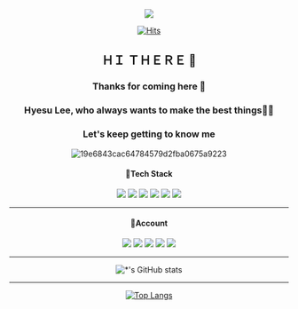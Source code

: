 <div align="center">

<img src="https://capsule-render.vercel.app/api?type=Waving&color=timeGradient&height=150&section=header&text=Thanks for%20Coming&fontSize=60" />
  
[![Hits](https://hits.seeyoufarm.com/api/count/incr/badge.svg?url=https%3A%2F%2Fgithub.com%2Fhongsik-lee%2Fhongsik-lee&count_bg=%2379C83D&title_bg=%23555555&icon=probot.svg&icon_color=%23E7E7E7&title=hits&edge_flat=false)](https://hits.seeyoufarm.com)
  
## ＨＩ ＴＨＥＲＥ 👻

### Thanks for coming here 💌 
### Hyesu Lee, who always wants to make the best things🎄🎁
### Let's keep getting to know me 

![19e6843cac64784579d2fba0675a9223](https://user-images.githubusercontent.com/59537763/150462725-415f3cbb-633b-46aa-8329-0d7dcf7c4e5f.gif)

#### 🎉Tech Stack 
<img src="https://img.shields.io/badge/-HTML5-E34F26?style=flat-square&logo=HTML5&logoColor=white"/>
<img src="https://img.shields.io/badge/-CSS3-1572B6?style=flat-square&logo=CSS3&logoColor=white"/>
<img src="https://img.shields.io/badge/-SCSS-CC6699?style=flat-square&logo=SCSS&logoColor=white"/>
<img src="https://img.shields.io/badge/-JAVASCRIPT-F7DF1E?style=flat-square&logo=JAVASCRIPT&logoColor=black"/>
<img src="https://img.shields.io/badge/-JQUERY-0769AD?style=flat-square&logo=JQUERY&logoColor=white"/>
<img src="https://img.shields.io/badge/-React-61DAFB?style=flat-square&logo=React&logoColor=ffffff"/>
  
---
  
#### 🎉Account
<img src="https://img.shields.io/badge/-Gmail-EA4335?style=flat-square&logo=Gmail&logoColor=white"/>
<img src="https://img.shields.io/badge/-Notion-ffffff?style=flat-square&logo=Notion&logoColor=black"/>
<img src="https://img.shields.io/badge/-Velog-1AB7EA?style=flat-square&logo=Vimeo&logoColor=white"/>
<img src="https://img.shields.io/badge/-Instagram-E4405F?style=flat-square&logo=Instagram&logoColor=white"/>
<img src="https://img.shields.io/badge/-Github-eeeeee?style=flat-square&logo=Github&logoColor=000000"/>

---
  
![*'s GitHub stats](https://github-readme-stats.vercel.app/api?username=hongsik-lee&show_icons=true&theme=radical)
  
---

  [![Top Langs](https://github-readme-stats.vercel.app/api/top-langs/?username=hongsik-lee)](https://github.com/hongsik-lee/github-readme-stats)
  

</div>
<!--
**hongsik-lee/hongsik-lee** is a ✨ _special_ ✨ repository because its `README.md` (this file) appears on your GitHub profile.

Here are some ideas to get you started:

- 🔭 I’m currently working on ...
- 🌱 I’m currently learning ...
- 👯 I’m looking to collaborate on ...
- 🤔 I’m looking for help with ...
- 💬 Ask me about ...
- 📫 How to reach me: ...
- 😄 Pronouns: ...
- ⚡ Fun fact: ...
-->
